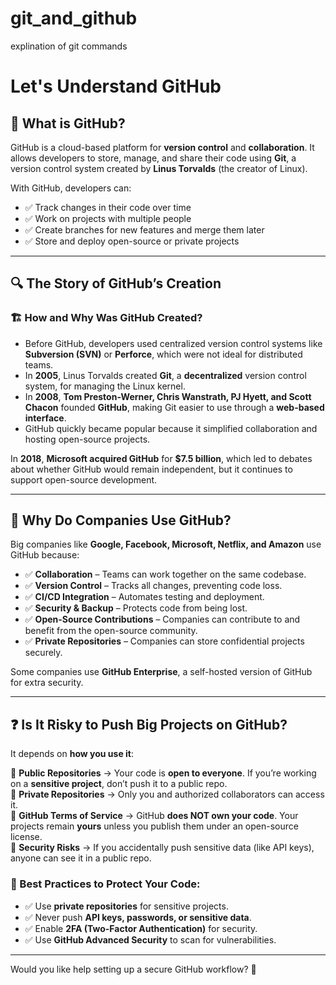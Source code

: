 # git_and_github
explination of git commands


# Let's Understand GitHub

## 📌 What is GitHub?
GitHub is a cloud-based platform for **version control** and **collaboration**. It allows developers to store, manage, and share their code using **Git**, a version control system created by **Linus Torvalds** (the creator of Linux).  

With GitHub, developers can:
- ✅ Track changes in their code over time  
- ✅ Work on projects with multiple people  
- ✅ Create branches for new features and merge them later  
- ✅ Store and deploy open-source or private projects  

---

## 🔍 The Story of GitHub’s Creation

### 🏗 How and Why Was GitHub Created?
- Before GitHub, developers used centralized version control systems like **Subversion (SVN)** or **Perforce**, which were not ideal for distributed teams.  
- In **2005**, Linus Torvalds created **Git**, a **decentralized** version control system, for managing the Linux kernel.  
- In **2008**, **Tom Preston-Werner, Chris Wanstrath, PJ Hyett, and Scott Chacon** founded **GitHub**, making Git easier to use through a **web-based interface**.  
- GitHub quickly became popular because it simplified collaboration and hosting open-source projects.  

In **2018**, **Microsoft acquired GitHub** for **$7.5 billion**, which led to debates about whether GitHub would remain independent, but it continues to support open-source development.

---

## 🏢 Why Do Companies Use GitHub?
Big companies like **Google, Facebook, Microsoft, Netflix, and Amazon** use GitHub because:
- ✅ **Collaboration** – Teams can work together on the same codebase.
- ✅ **Version Control** – Tracks all changes, preventing code loss.
- ✅ **CI/CD Integration** – Automates testing and deployment.
- ✅ **Security & Backup** – Protects code from being lost.
- ✅ **Open-Source Contributions** – Companies can contribute to and benefit from the open-source community.
- ✅ **Private Repositories** – Companies can store confidential projects securely.

Some companies use **GitHub Enterprise**, a self-hosted version of GitHub for extra security.

---

## ❓ Is It Risky to Push Big Projects on GitHub?
It depends on **how you use it**:

🔹 **Public Repositories** → Your code is **open to everyone**. If you’re working on a **sensitive project**, don’t push it to a public repo.  
🔹 **Private Repositories** → Only you and authorized collaborators can access it.  
🔹 **GitHub Terms of Service** → GitHub **does NOT own your code**. Your projects remain **yours** unless you publish them under an open-source license.  
🔹 **Security Risks** → If you accidentally push sensitive data (like API keys), anyone can see it in a public repo.  

### 🔐 Best Practices to Protect Your Code:
- ✅ Use **private repositories** for sensitive projects.
- ✅ Never push **API keys, passwords, or sensitive data**.
- ✅ Enable **2FA (Two-Factor Authentication)** for security.
- ✅ Use **GitHub Advanced Security** to scan for vulnerabilities.

---

Would you like help setting up a secure GitHub workflow? 🚀


